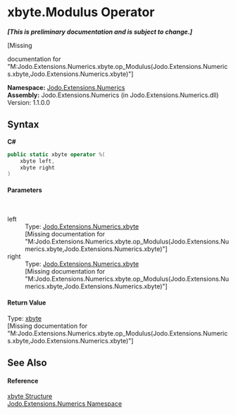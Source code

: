 # xbyte.Modulus Operator 
 _**\[This is preliminary documentation and is subject to change.\]**_

\[Missing <summary> documentation for "M:Jodo.Extensions.Numerics.xbyte.op_Modulus(Jodo.Extensions.Numerics.xbyte,Jodo.Extensions.Numerics.xbyte)"\]

**Namespace:**&nbsp;<a href="N_Jodo_Extensions_Numerics">Jodo.Extensions.Numerics</a><br />**Assembly:**&nbsp;Jodo.Extensions.Numerics (in Jodo.Extensions.Numerics.dll) Version: 1.1.0.0

## Syntax

**C#**<br />
``` C#
public static xbyte operator %(
	xbyte left,
	xbyte right
)
```


#### Parameters
&nbsp;<dl><dt>left</dt><dd>Type: <a href="T_Jodo_Extensions_Numerics_xbyte">Jodo.Extensions.Numerics.xbyte</a><br />\[Missing <param name="left"/> documentation for "M:Jodo.Extensions.Numerics.xbyte.op_Modulus(Jodo.Extensions.Numerics.xbyte,Jodo.Extensions.Numerics.xbyte)"\]</dd><dt>right</dt><dd>Type: <a href="T_Jodo_Extensions_Numerics_xbyte">Jodo.Extensions.Numerics.xbyte</a><br />\[Missing <param name="right"/> documentation for "M:Jodo.Extensions.Numerics.xbyte.op_Modulus(Jodo.Extensions.Numerics.xbyte,Jodo.Extensions.Numerics.xbyte)"\]</dd></dl>

#### Return Value
Type: <a href="T_Jodo_Extensions_Numerics_xbyte">xbyte</a><br />\[Missing <returns> documentation for "M:Jodo.Extensions.Numerics.xbyte.op_Modulus(Jodo.Extensions.Numerics.xbyte,Jodo.Extensions.Numerics.xbyte)"\]

## See Also


#### Reference
<a href="T_Jodo_Extensions_Numerics_xbyte">xbyte Structure</a><br /><a href="N_Jodo_Extensions_Numerics">Jodo.Extensions.Numerics Namespace</a><br />